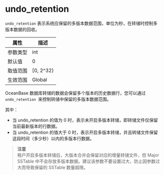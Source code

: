 undo_retention 
===================================

`undo_retention` 表示系统应保留的多版本数据范围，单位为秒，在转储时控制多版本数据的回收。


| **属性** |   **描述**    |
|--------|-------------|
| 参数类型   | int         |
| 默认值    | 0           |
| 取值范围   | \[0, 2^32) |
| 生效范围   | Global      |



OceanBase 数据库转储的数据会保留多个版本的历史数据行，您可以通过 `undo_retention `来控制转储中保留的多版本数据范围。

其中：

<ul><li>当 undo_retention 的值为 0 时，表示未开启多版本转储，即转储文件仅保留当前最新版本的行数据。</li><li>当 undo_retention 的值大于 0 时，表示开启多版本转储，并且转储文件保留这段时间（多少秒）以内的多版本行数据。</li></ul>



> **注意**<br>
> 租户开启多版本转储后，大版本合并会保留对应的增量转储文件，但 Major SSTable 中不会存放多版本数据。建议该参数不要设置过大，防止因参数过大而导致保留的 SSTable 数量超限。